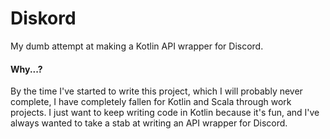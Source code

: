 Diskord
=======

My dumb attempt at making a Kotlin API wrapper for Discord.

#### Why...? 

By the time I've started to write this project, which I will probably never complete, I have
completely fallen for Kotlin and Scala through work projects. I just want to keep writing code
in Kotlin because it's fun, and I've always wanted to take a stab at writing an API wrapper for
Discord.
